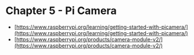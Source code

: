 # Chapter 5 - Pi Camera

* [https://www.raspberrypi.org/learning/getting-started-with-picamera/](https://www.raspberrypi.org/learning/getting-started-with-picamera/)
* [https://www.raspberrypi.org/products/camera-module-v2/](https://www.raspberrypi.org/products/camera-module-v2/)